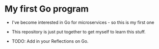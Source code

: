 # My first Go program
* I've become interested in Go for microservices - so this is my first one
* This repository is just put together to get myself to learn this stuff. 

* TODO: Add in your Reflections on Go. 
